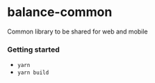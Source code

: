# balance-common
Common library to be shared for web and mobile

### Getting started

- `yarn`
- `yarn build`
